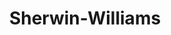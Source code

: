 ---
title: "Sherwin-Williams"
url: /bend/sherwin-williams-northeast-franklin-avenue/
shop: paint
---